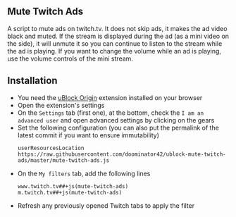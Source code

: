 ## Mute Twitch Ads
A script to mute ads on twitch.tv. It does not skip ads, it makes the ad video black and muted. If the stream is displayed during the ad (as a mini video on the side), it will unmute it so you can continue to listen to the stream while the ad is playing. If you want to change the volume while an ad is playing, use the volume controls of the mini stream.

## Installation
- You need the [uBlock Origin](https://github.com/gorhill/uBlock) extension installed on your browser
- Open the extension's settings
- On the `Settings` tab (first one), at the bottom, check the `I am an advanced user` and open advanced settings by clicking on the gears
- Set the following configuration (you can also put the permalink of the latest commit if you want to ensure immutability)
    ```
    userResourcesLocation https://raw.githubusercontent.com/doominator42/ublock-mute-twitch-ads/master/mute-twitch-ads.js
    ```
- On the `My filters` tab, add the following lines
    ```
    www.twitch.tv##+js(mute-twitch-ads)
    m.twitch.tv##+js(mute-twitch-ads)
    ```
- Refresh any previously opened Twitch tabs to apply the filter
